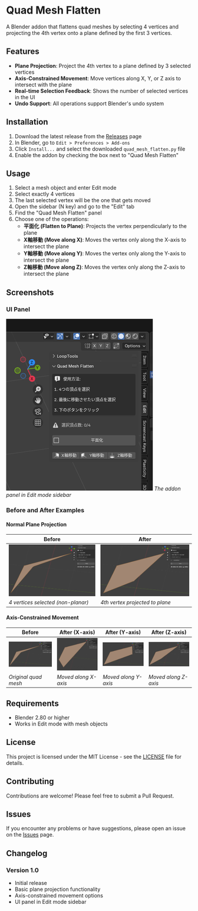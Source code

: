 # Quad Mesh Flatten

A Blender addon that flattens quad meshes by selecting 4 vertices and projecting the 4th vertex onto a plane defined by the first 3 vertices.

## Features

- **Plane Projection**: Project the 4th vertex to a plane defined by 3 selected vertices
- **Axis-Constrained Movement**: Move vertices along X, Y, or Z axis to intersect with the plane
- **Real-time Selection Feedback**: Shows the number of selected vertices in the UI
- **Undo Support**: All operations support Blender's undo system

## Installation

1. Download the latest release from the [Releases](https://github.com/yourusername/blender-quad-mesh-flatten/releases) page
2. In Blender, go to `Edit > Preferences > Add-ons`
3. Click `Install...` and select the downloaded `quad_mesh_flatten.py` file
4. Enable the addon by checking the box next to "Quad Mesh Flatten"

## Usage

1. Select a mesh object and enter Edit mode
2. Select exactly 4 vertices
3. The last selected vertex will be the one that gets moved
4. Open the sidebar (N key) and go to the "Edit" tab
5. Find the "Quad Mesh Flatten" panel
6. Choose one of the operations:
   - **平面化 (Flatten to Plane)**: Projects the vertex perpendicularly to the plane
   - **X軸移動 (Move along X)**: Moves the vertex only along the X-axis to intersect the plane
   - **Y軸移動 (Move along Y)**: Moves the vertex only along the Y-axis to intersect the plane
   - **Z軸移動 (Move along Z)**: Moves the vertex only along the Z-axis to intersect the plane

## Screenshots

### UI Panel
![Quad Mesh Flatten Panel](screenshots/panel.png)
*The addon panel in Edit mode sidebar*

### Before and After Examples

#### Normal Plane Projection
| Before | After |
|--------|-------|
| ![Before flattening](screenshots/before_normal.png) | ![After flattening](screenshots/after_normal.png) |
| *4 vertices selected (non-planar)* | *4th vertex projected to plane* |

#### Axis-Constrained Movement
| Before | After (X-axis) | After (Y-axis) | After (Z-axis) |
|--------|----------------|----------------|----------------|
| ![Before axis movement](screenshots/before_axis.png) | ![After X movement](screenshots/after_x.png) | ![After Y movement](screenshots/after_y.png) | ![After Z movement](screenshots/after_z.png) |
| *Original quad mesh* | *Moved along X-axis* | *Moved along Y-axis* | *Moved along Z-axis* |



## Requirements

- Blender 2.80 or higher
- Works in Edit mode with mesh objects

## License

This project is licensed under the MIT License - see the [LICENSE](LICENSE) file for details.

## Contributing

Contributions are welcome! Please feel free to submit a Pull Request.

## Issues

If you encounter any problems or have suggestions, please open an issue on the [Issues](https://github.com/yourusername/blender-quad-mesh-flatten/issues) page.

## Changelog

### Version 1.0
- Initial release
- Basic plane projection functionality
- Axis-constrained movement options
- UI panel in Edit mode sidebar
